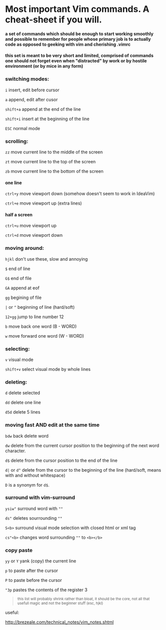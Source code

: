 # Most important Vim commands. A cheat-sheet if you will.
#### a set of commands which should be enough to start working smoothly and possible to remember for people whose primary job is to actually code as opposed to geeking with vim and cherishing .vimrc
#### this set is meant to be very short and limited, comprised of commands one should not forget even when "distracted" by work or by hostile environment (or by mice in any form)

### switching modes:
`i` insert, edit before cursor

`a` append, edit after cusor

`shift+a` append at the end of the line

`shift+i` insert at the beginning of the line

`ESC` normal mode

### scrolling:
`zz` move current line to the middle of the screen

`zt` move current line to the top of the screen

`zb` move current line to the bottom of the screen

#### one line
`ctrl+y` move viewport down (somehow doesn't seem to work in IdeaVim)

`ctrl+e` move viewport up (extra lines)

#### half a screen
`ctrl+u` move viewport up

`ctrl+d` move viewport down

### moving around:
`hjkl` don't use these, slow and annoying

`$` end of line

`G$` end of file

`GA` append at eof

`gg` begining of file

`|` or `^` beginning of line (hard/soft)

`12+gg` jump to line number 12

`b` move back one word (B - WORD)

`w` move forward one word (W - WORD)

### selecting:
`v` visual mode

`shift+v` select visual mode by whole lines

### deleting:
`d` delete selected

`dd` delete one line

`d5d` delete 5 lines

### moving fast AND edit at the same time
`bdw` back delete word

`dw` delete from the current cursor position to the beginning of the next word character.

`d$` delete from the cursor position to the end of the line

`d|` or `d^` delete from the cursor to the beginning of the line (hard/soft, means with and without whitespace)

`D` is a synonym for `d$`.

### surround with vim-surround
`ysiw"` surround word with `""`

`ds"` deletes sourrounding `""`

`S<b>` surround visual mode selection with closed html or xml tag

`cs"<b>` changes word surrounding `""` to `<b></b>`

### copy paste
`yy` or `Y` yank (copy) the current line

`p` to paste after the cursor

`P` to paste before the cursor

`"3p` pastes the contents of the register 3




> <small>this list will probably shrink rather than bloat, it should be the core, not all that usefull magic and not the beginner stuff (esc, hjkl)</small>

useful:

http://brezeale.com/technical_notes/vim_notes.shtml
